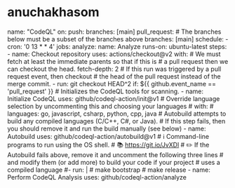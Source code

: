 # anuchakhasom
name: "CodeQL"  on:   push:     branches: [main]   pull_request:     # The branches below must be a subset of the branches above     branches: [main]   schedule:     - cron: '0 13 * * 4'  jobs:   analyze:     name: Analyze     runs-on: ubuntu-latest      steps:     - name: Checkout repository       uses: actions/checkout@v2       with:         # We must fetch at least the immediate parents so that if this is         # a pull request then we can checkout the head.         fetch-depth: 2      # If this run was triggered by a pull request event, then checkout     # the head of the pull request instead of the merge commit.     - run: git checkout HEAD^2       if: ${{ github.event_name == 'pull_request' }}      # Initializes the CodeQL tools for scanning.     - name: Initialize CodeQL       uses: github/codeql-action/init@v1       # Override language selection by uncommenting this and choosing your languages       # with:       #   languages: go, javascript, csharp, python, cpp, java      # Autobuild attempts to build any compiled languages  (C/C++, C#, or Java).     # If this step fails, then you should remove it and run the build manually (see below)     - name: Autobuild       uses: github/codeql-action/autobuild@v1      # ℹ️ Command-line programs to run using the OS shell.     # 📚 https://git.io/JvXDl      # ✏️ If the Autobuild fails above, remove it and uncomment the following three lines     #    and modify them (or add more) to build your code if your project     #    uses a compiled language      #- run: |     #   make bootstrap     #   make release      - name: Perform CodeQL Analysis       uses: github/codeql-action/analyze
